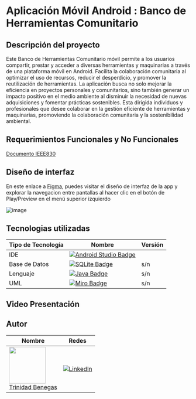 # Aplicación Móvil Android : Banco de Herramientas Comunitario

## Descripción del proyecto

Este Banco de Herramientas Comunitario móvil permite a los usuarios compartir, prestar y acceder a diversas herramientas y maquinarias a través de una plataforma móvil en Android. Facilita la colaboración comunitaria al optimizar el uso de recursos, reducir el desperdicio, y promover la reutilización de herramientas. La aplicación busca no solo mejorar la eficiencia en proyectos personales y comunitarios, sino también generar un impacto positivo en el medio ambiente al disminuir la necesidad de nuevas adquisiciones y fomentar prácticas sostenibles. Esta dirigida individuos y profesionales que desee colaborar en la gestión eficiente de herramientas y maquinarias, promoviendo la colaboración comunitaria y la sostenibilidad ambiental.

## Requerimientos Funcionales y No Funcionales

[Documento IEEE830 ](IEEE830.pdf)

## Diseño de interfaz
En este enlace a [Figma](https://www.figma.com/file/R1GDtZMxr0nB85DTU1zi3g/AndroidApp--Banco-Herramientas?type=design&node-id=0%3A1&mode=dev&t=SrXP8hujomqp2aZ3-1), puedes visitar el diseño de interfaz de la app y explorar la navegacion entre pantallas al hacer clic en el botón de Play/Preview en el menú superior izquierdo

![image](https://github.com/trinidadbenegas/AndroidApp_BancoDeHerramientas/assets/107001574/914d0ddb-5f6d-4983-8e06-d69f4370f4c9)



## Tecnologias utilizadas

|Tipo de Tecnología|Nombre|Versión|
|------------------|------|-------|
| IDE |[![Android Studio Badge](https://img.shields.io/badge/Android_Studio-3DDC84?style=for-the-badge&logo=android&logoColor=white)](https://developer.android.com/studio)| |
| Base de Datos |[![SQLite Badge](https://img.shields.io/badge/SQLite-003B57?style=for-the-badge&logo=sqlite&logoColor=white)](https://www.sqlite.org/index.html)| s/n |
| Lenguaje |[![Java Badge](https://img.shields.io/badge/Java-007396?style=for-the-badge&logo=java&logoColor=white)](https://www.java.com/)| s/n |
| UML |[![Miro Badge](https://img.shields.io/badge/Miro-050038?style=for-the-badge&logo=miro&logoColor=white)](https://miro.com/)| s/n |



## Video Presentación

## Autor

<!-- INSTRUCCIONES:
  Primero agregar la imagen de avatar de github. Para ello, primero tienes que obtener el id de tu usuario de github.
  Eso se hace de la siguiente manera:
    1. Abre otra pesteña en el navegador
    2. Es esa pestaña, copia la siguiente url -> https://api.github.com/users/<tu-nombre-de-usuario-github>. Esto es una peticion a la api de github, te enviara un json con tus datos publicos. Si tienes problemas visualizando el JSON descarga una extension del navegador llamado JSONView o uno parecido
    3. Copia tu id
    4. Luego, en la tabla de roles, busca tu nombre y sustitúyelo por lo siguiente:
      + <img src="https://avatars.githubusercontent.com/u/<tu-id>?v=4" width=64><br />
      + [<tu-nombre>](https://github.com/<tu-nombre-de-usuario-github>)<br />
      + [Ver en LinkedIn](https://linkedin.com/<tu-url-de-linkedin>)
-->

|Nombre| Redes|
|------------------|-----------------|
|<img src="https://avatars.githubusercontent.com/u/107001574?v=4" width=100><br />[Trinidad Benegas](https://github.com/trinidadbenegas)<br /> |[![LinkedIn](https://img.shields.io/badge/-LinkedIn-0077B5?logo=linkedin&logoColor=white)](https://www.linkedin.com/in/trinidadbenegas/)


